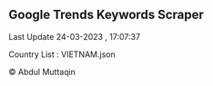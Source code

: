 

## Google Trends Keywords Scraper 
 
Last Update 24-03-2023 , 17:07:37

Country List :
VIETNAM.json



© Abdul Muttaqin 
